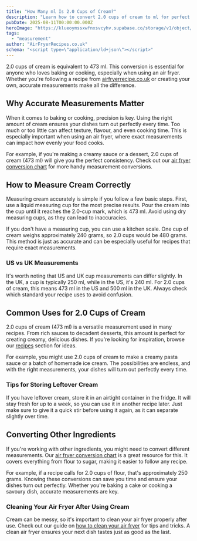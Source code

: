 ```yaml
---
title: "How Many ml Is 2.0 Cups of Cream?"
description: "Learn how to convert 2.0 cups of cream to ml for perfect baking and cooking results every time. Simple, accurate conversions for your recipes."
pubDate: 2025-08-11T00:00:00.000Z
heroImage: "https://klueoymssxwfnxsvcyhv.supabase.co/storage/v1/object/public/md/how-many-ml-is-2-cups-of-cream-569a6538.webp"
tags:
  - "measurement"
author: "AirFryerRecipes.co.uk"
schema: "<script type=\"application/ld+json\"></script>"
---
```


<p>2.0 cups of cream is equivalent to 473 ml. This conversion is essential for anyone who loves baking or cooking, especially when using an air fryer. Whether you're following a recipe from <a href=https://www.airfryerrecipe.co.uk/>airfryerrecipe.co.uk</a> or creating your own, accurate measurements make all the difference.</p>

<h2>Why Accurate Measurements Matter</h2>
<p>When it comes to baking or cooking, precision is key. Using the right amount of cream ensures your dishes turn out perfectly every time. Too much or too little can affect texture, flavour, and even cooking time. This is especially important when using an air fryer, where exact measurements can impact how evenly your food cooks.</p>
<p>For example, if you're making a creamy sauce or a dessert, 2.0 cups of cream (473 ml) will give you the perfect consistency. Check out our <a href=https://www.airfryerrecipe.co.uk/air-fryer-conversion-chart>air fryer conversion chart</a> for more handy measurement conversions.</p>

<h2>How to Measure Cream Correctly</h2>
<p>Measuring cream accurately is simple if you follow a few basic steps. First, use a liquid measuring cup for the most precise results. Pour the cream into the cup until it reaches the 2.0-cup mark, which is 473 ml. Avoid using dry measuring cups, as they can lead to inaccuracies.</p>
<p>If you don't have a measuring cup, you can use a kitchen scale. One cup of cream weighs approximately 240 grams, so 2.0 cups would be 480 grams. This method is just as accurate and can be especially useful for recipes that require exact measurements.</p>

<h3>US vs UK Measurements</h3>
<p>It's worth noting that US and UK cup measurements can differ slightly. In the UK, a cup is typically 250 ml, while in the US, it's 240 ml. For 2.0 cups of cream, this means 473 ml in the US and 500 ml in the UK. Always check which standard your recipe uses to avoid confusion.</p>

<h2>Common Uses for 2.0 Cups of Cream</h2>
<p>2.0 cups of cream (473 ml) is a versatile measurement used in many recipes. From rich sauces to decadent desserts, this amount is perfect for creating creamy, delicious dishes. If you're looking for inspiration, browse our <a href=https://www.airfryerrecipe.co.uk/recipes>recipes</a> section for ideas.</p>
<p>For example, you might use 2.0 cups of cream to make a creamy pasta sauce or a batch of homemade ice cream. The possibilities are endless, and with the right measurements, your dishes will turn out perfectly every time.</p>

<h3>Tips for Storing Leftover Cream</h3>
<p>If you have leftover cream, store it in an airtight container in the fridge. It will stay fresh for up to a week, so you can use it in another recipe later. Just make sure to give it a quick stir before using it again, as it can separate slightly over time.</p>

<h2>Converting Other Ingredients</h2>
<p>If you're working with other ingredients, you might need to convert different measurements. Our <a href=https://www.airfryerrecipe.co.uk/air-fryer-conversion-chart>air fryer conversion chart</a> is a great resource for this. It covers everything from flour to sugar, making it easier to follow any recipe.</p>
<p>For example, if a recipe calls for 2.0 cups of flour, that's approximately 250 grams. Knowing these conversions can save you time and ensure your dishes turn out perfectly. Whether you're baking a cake or cooking a savoury dish, accurate measurements are key.</p>

<h3>Cleaning Your Air Fryer After Using Cream</h3>
<p>Cream can be messy, so it's important to clean your air fryer properly after use. Check out our guide on <a href=https://www.airfryerrecipe.co.uk/air-fryer-cleaner>how to clean your air fryer</a> for tips and tricks. A clean air fryer ensures your next dish tastes just as good as the last.</p>
